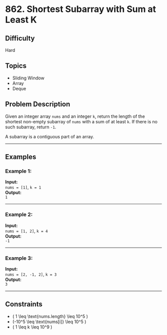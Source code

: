 # 862. Shortest Subarray with Sum at Least K

## Difficulty
Hard

## Topics
- Sliding Window
- Array
- Deque

## Problem Description
Given an integer array `nums` and an integer `k`, return the length of the shortest non-empty subarray of `nums` with a sum of at least `k`. If there is no such subarray, return `-1`.

A subarray is a contiguous part of an array.

---

## Examples

### Example 1:
**Input:**  
`nums = [1]`, `k = 1`  
**Output:**  
`1`

---

### Example 2:
**Input:**  
`nums = [1, 2]`, `k = 4`  
**Output:**  
`-1`

---

### Example 3:
**Input:**  
`nums = [2, -1, 2]`, `k = 3`  
**Output:**  
`3`

---

## Constraints
- \( 1 \leq \text{nums.length} \leq 10^5 \)
- \(-10^5 \leq \text{nums[i]} \leq 10^5 \)
- \( 1 \leq k \leq 10^9 \)